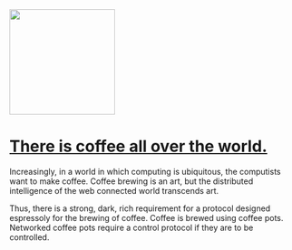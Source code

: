 
<div align=top>
  <a href="https://www.notion.so/pinkishincoloragain/af5b070f1ad44a1594ff3df6132fa28c" target="_blank">
    <img height=186 align=top src="https://user-images.githubusercontent.com/39547381/202015710-193162b3-fa2a-424f-af36-dbd5175888aa.jpg"/>
  </a>
</div>

<h1>
  <a href="https://www.rfc-editor.org/rfc/rfc2324" target="_blank">There is coffee all over the world.</a>
</h1>

Increasingly, in a world in which computing is ubiquitous, the computists want to make coffee. 
Coffee brewing is an art, but the distributed intelligence of the web connected world transcends art.

Thus, there is a strong, dark, rich requirement for a protocol designed espressoly for the brewing of coffee. 
Coffee is brewed using coffee pots. Networked coffee pots require a control protocol if they are to be controlled.
